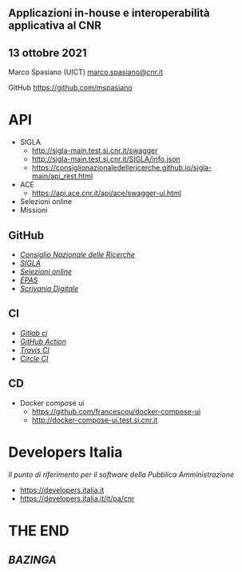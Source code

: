 <!--s-->
## Applicazioni in-house e interoperabilità applicativa al CNR

## 13 ottobre 2021

Marco Spasiano (UICT) marco.spasiano@cnr.it 

GitHub https://github.com/mspasiano

<!--s-->
# API
* SIGLA <!-- .element: class="fragment" data-fragment-index="0" -->
    - http://sigla-main.test.si.cnr.it/swagger
    - http://sigla-main.test.si.cnr.it/SIGLA/info.json
    - https://consiglionazionaledellericerche.github.io/sigla-main/api_rest.html
* ACE <!-- .element: class="fragment" data-fragment-index="1" -->
    - https://api.ace.cnr.it/api/ace/swagger-ui.html
* Selezioni online <!-- .element: class="fragment" data-fragment-index="2" -->
* Missioni <!-- .element: class="fragment" data-fragment-index="3" -->

<!--s-->
## GitHub
- [*Consiglio Nazionale delle Ricerche*](https://github.com/consiglionazionaledellericerche)<!-- .element: class="fragment" data-fragment-index="0" -->
- [*SIGLA*](https://github.com/consiglionazionaledellericerche/sigla-main)<!-- .element: class="fragment" data-fragment-index="1" -->
- [*Selezioni online*](https://github.com/consiglionazionaledellericerche/cool-jconon)<!-- .element: class="fragment" data-fragment-index="2" -->
- [*EPAS*](https://github.com/consiglionazionaledellericerche/epas)<!-- .element: class="fragment" data-fragment-index="3" -->
- [*Scrivania Digitale*](https://github.com/consiglionazionaledellericerche/sprint-flows)<!-- .element: class="fragment" data-fragment-index="4" -->

<!--s-->
## CI

- [*Gitlab ci*](https://github.com/consiglionazionaledellericerche/cool-jconon/blob/master/.gitlab-ci.yml)<!-- .element: class="fragment" data-fragment-index="0" -->
- [*GitHub Action*](https://github.com/consiglionazionaledellericerche/cool-jconon/actions)<!-- .element: class="fragment" data-fragment-index="1" -->
- [*Travis CI*](https://github.com/consiglionazionaledellericerche/cool-jconon/blob/master/.travis.yml) <!-- .element: class="fragment" data-fragment-index="2" -->
- [*Circle CI*](https://github.com/consiglionazionaledellericerche/cool-jconon/blob/master/.circleci/config.yml) <!-- .element: class="fragment" data-fragment-index="3" -->

<!--s-->
## CD

- Docker compose ui
    - https://github.com/francescou/docker-compose-ui
    - http://docker-compose-ui.test.si.cnr.it 

<!--s-->
# Developers Italia

_Il punto di riferimento per il software della Pubblica Amministrazione_

- https://developers.italia.it <!-- .element: class="fragment" data-fragment-index="0" -->
- https://developers.italia.it/it/pa/cnr <!-- .element: class="fragment" data-fragment-index="1" -->

<!--s-->
# THE END 
## _BAZINGA_ <!-- .element: class="fragment" data-fragment-index="0" -->